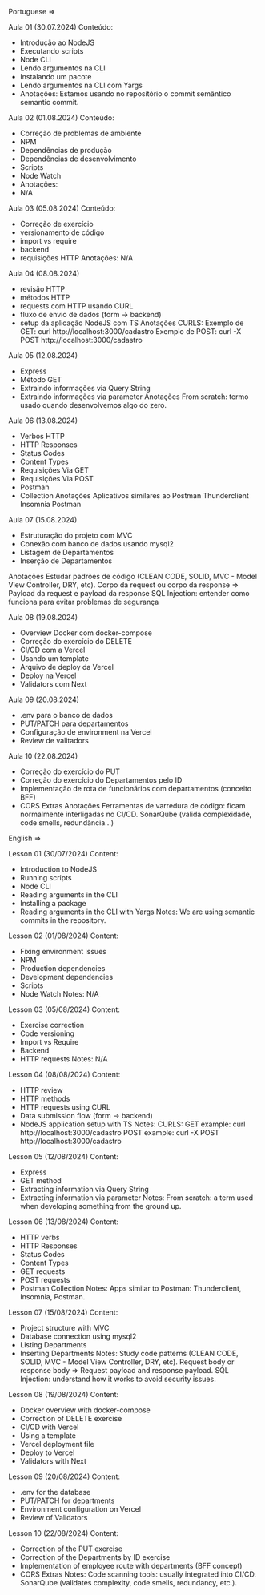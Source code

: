 Portuguese =>

Aula 01 (30.07.2024)
Conteúdo:
 - Introdução ao NodeJS
 - Executando scripts
 - Node CLI
 - Lendo argumentos na CLI
 - Instalando um pacote
 - Lendo argumentos na CLI com Yargs
 - Anotações:
Estamos usando no repositório o commit semântico semantic commit.

Aula 02 (01.08.2024)
Conteúdo:
 - Correção de problemas de ambiente
 - NPM
 - Dependências de produção
 - Dependências de desenvolvimento
 - Scripts
 - Node Watch
- Anotações:
-  N/A

Aula 03 (05.08.2024)
Conteúdo:
 - Correção de exercício
 - versionamento de código
 - import vs require
 - backend
 - requisições HTTP
Anotações:
N/A

Aula 04 (08.08.2024)
 - revisão HTTP
 - métodos HTTP
 - requests com HTTP usando CURL
 - fluxo de envio de dados (form -> backend)
 - setup da aplicação NodeJS com TS
Anotações
CURLS: Exemplo de GET:
curl http://localhost:3000/cadastro
Exemplo de POST:
curl -X POST http://localhost:3000/cadastro

Aula 05 (12.08.2024)
 - Express
 - Método GET
 - Extraindo informações via Query String
 - Extraindo informações via parameter
Anotações
From scratch: termo usado quando desenvolvemos algo do zero.

Aula 06 (13.08.2024)
 - Verbos HTTP
 - HTTP Responses
 - Status Codes
 - Content Types
 - Requisições Via GET
 - Requisições Via POST
 - Postman
 - Collection
Anotações
Aplicativos similares ao Postman
Thunderclient
Insomnia
Postman

Aula 07 (15.08.2024)
 - Estruturação do projeto com MVC
 - Conexão com banco de dados usando mysql2
 - Listagem de Departamentos
 - Inserção de Departamentos


Anotações
Estudar padrões de código (CLEAN CODE, SOLID, MVC - Model View Controller, DRY, etc).
Corpo da request ou corpo da response => Payload da request e payload da response
SQL Injection: entender como funciona para evitar problemas de segurança

Aula 08 (19.08.2024)
 - Overview Docker com docker-compose
 - Correção do exercício do DELETE
 - CI/CD com a Vercel
 - Usando um template
 - Arquivo de deploy da Vercel
 - Deploy na Vercel
 - Validators com Next
 
Aula 09 (20.08.2024)
 - .env para o banco de dados
 - PUT/PATCH para departamentos
 - Configuração de environment na Vercel
 - Review de valitadors
 
Aula 10 (22.08.2024)
 - Correção do exercício do PUT
 - Correção do exercício do Departamentos pelo ID
 - Implementação de rota de funcionários com departamentos (conceito BFF)
 - CORS
 Extras
Anotações
Ferramentas de varredura de código: ficam normalmente interligadas no CI/CD. SonarQube (valida complexidade, code smells, redundância...)



English =>

Lesson 01 (30/07/2024)
Content:

- Introduction to NodeJS
- Running scripts
- Node CLI
- Reading arguments in the CLI
- Installing a package
- Reading arguments in the CLI with Yargs
Notes:
We are using semantic commits in the repository.

Lesson 02 (01/08/2024)
Content:

- Fixing environment issues
- NPM
- Production dependencies
- Development dependencies
- Scripts
- Node Watch
Notes:
N/A

Lesson 03 (05/08/2024)
Content:

- Exercise correction
- Code versioning
- Import vs Require
- Backend
- HTTP requests
Notes:
N/A

Lesson 04 (08/08/2024)
Content:

- HTTP review
- HTTP methods
- HTTP requests using CURL
- Data submission flow (form -> backend)
- NodeJS application setup with TS
Notes:
CURLS:
GET example:
curl http://localhost:3000/cadastro
POST example:
curl -X POST http://localhost:3000/cadastro

Lesson 05 (12/08/2024)
Content:

- Express
- GET method
- Extracting information via Query String
- Extracting information via parameter
Notes:
From scratch: a term used when developing something from the ground up.

Lesson 06 (13/08/2024)
Content:

- HTTP verbs
- HTTP Responses
- Status Codes
- Content Types
- GET requests
- POST requests
- Postman
Collection
Notes:
Apps similar to Postman: Thunderclient, Insomnia, Postman.

Lesson 07 (15/08/2024)
Content:

- Project structure with MVC
- Database connection using mysql2
- Listing Departments
- Inserting Departments
Notes:
Study code patterns (CLEAN CODE, SOLID, MVC - Model View Controller, DRY, etc).
Request body or response body => Request payload and response payload.
SQL Injection: understand how it works to avoid security issues.

Lesson 08 (19/08/2024)
Content:

- Docker overview with docker-compose
- Correction of DELETE exercise
- CI/CD with Vercel
- Using a template
- Vercel deployment file
- Deploy to Vercel
- Validators with Next

Lesson 09 (20/08/2024)
Content:

- .env for the database
- PUT/PATCH for departments
- Environment configuration on Vercel
- Review of Validators

Lesson 10 (22/08/2024)
Content:

- Correction of the PUT exercise
- Correction of the Departments by ID exercise
- Implementation of employee route with departments (BFF concept)
- CORS
Extras
Notes:
Code scanning tools: usually integrated into CI/CD. SonarQube (validates complexity, code smells, redundancy, etc.).
